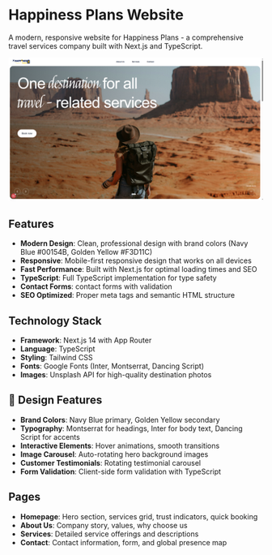 # Happiness Plans Website

A modern, responsive website for Happiness Plans - a comprehensive travel services company built with Next.js and TypeScript.

![website preview image ](./public/websitePreview.png)

## Features

- **Modern Design**: Clean, professional design with brand colors (Navy Blue #00154B, Golden Yellow #F3D11C)
- **Responsive**: Mobile-first responsive design that works on all devices
- **Fast Performance**: Built with Next.js for optimal loading times and SEO
- **TypeScript**: Full TypeScript implementation for type safety
- **Contact Forms**: contact forms with validation
- **SEO Optimized**: Proper meta tags and semantic HTML structure

## Technology Stack

- **Framework**: Next.js 14 with App Router
- **Language**: TypeScript
- **Styling**: Tailwind CSS
- **Fonts**: Google Fonts (Inter, Montserrat, Dancing Script)
- **Images**: Unsplash API for high-quality destination photos

## 🎨 Design Features

- **Brand Colors**: Navy Blue primary, Golden Yellow secondary
- **Typography**: Montserrat for headings, Inter for body text, Dancing Script for accents
- **Interactive Elements**: Hover animations, smooth transitions
- **Image Carousel**: Auto-rotating hero background images
- **Customer Testimonials**: Rotating testimonial carousel
- **Form Validation**: Client-side form validation with TypeScript

## Pages

- **Homepage**: Hero section, services grid, trust indicators, quick booking
- **About Us**: Company story, values, why choose us
- **Services**: Detailed service offerings and descriptions
- **Contact**: Contact information, form, and global presence map
